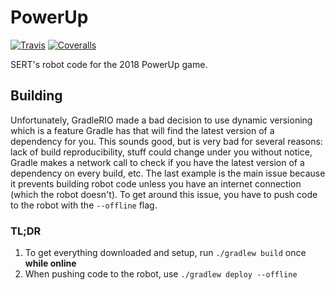 # PowerUp

[![Travis][travis-img]][travis-url]
[![Coveralls][coveralls-img]][coveralls-url]

SERT's robot code for the 2018 PowerUp game.

## Building

Unfortunately, GradleRIO made a bad decision to use dynamic versioning which is a feature Gradle has
that will find the latest version of a dependency for you. This sounds good, but is very bad for
several reasons: lack of build reproducibility, stuff could change under you without notice, Gradle
makes a network call to check if you have the latest version of a dependency on every build, etc.
The last example is the main issue because it prevents building robot code unless you have an
internet connection (which the robot doesn't). To get around this issue, you have to push code to
the robot with the `--offline` flag.

### TL;DR

1. To get everything downloaded and setup, run `./gradlew build` once **while online**
2. When pushing code to the robot, use `./gradlew deploy --offline`

[travis-img]: https://img.shields.io/travis/SouthEugeneRoboticsTeam/PowerUp-2018.svg?style=flat-square
[travis-url]: https://travis-ci.org/SouthEugeneRoboticsTeam/PowerUp-2018
[coveralls-img]: https://img.shields.io/coveralls/SouthEugeneRoboticsTeam/PowerUp-2018.svg?style=flat-square
[coveralls-url]: https://coveralls.io/github/SouthEugeneRoboticsTeam/PowerUp-2018
